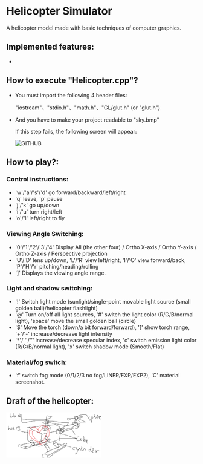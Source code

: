 # Helicopter Simulator
 A helicopter model made with basic techniques of computer graphics.

## Implemented features:

* 

## How to execute "Helicopter.cpp"?

* You must import the following 4 header files:

  "iostream"、"stdio.h"、"math.h"、"GL/glut.h" (or "glut.h")

* And you have to make your project readable to "sky.bmp" 

  If this step fails, the following screen will appear: 
  
  ![GITHUB]( https://github.com/SUNGOD3/Helicopter-Simulator/blob/main/README_IMG/Read%20Failed.png )

## How to play?:

### Control instructions: 
* 'w'/'a'/'s'/'d' go forward/backward/left/right 
* 'q' leave, 'p' pause 
* 'j'/'k' go up/down
* 'i'/'u' turn right/left
* 'o'/'l' left/right to fly
### Viewing Angle Switching: 
* '0'/'1'/'2'/'3'/'4' Display All (the other four) / Ortho X-axis / Ortho Y-axis / Ortho Z-axis / Perspective projection
* 'U'/'D' lens up/down, 'L'/'R' view left/right, 'I'/'O' view forward/back, 'P'/'H'/'r' pitching/heading/rolling
* ']' Displays the viewing angle range.
### Light and shadow switching: 
* '!' Switch light mode (sunlight/single-point movable light source (small golden ball)/helicopter flashlight)
* '@' Turn on/off all light sources, '#' switch the light color (R/G/B/normal light), 'space' move the small golden ball (circle)
* '$' Move the torch (down/a bit forward/forward), '[' show torch range, '+'/'-' increase/decrease light intensity
* '*'/'‘'/'’' increase/decrease specular index, 'c' switch emission light color (R/G/B/normal light), 'x' switch shadow mode (Smooth/Flat)
### Material/fog switch: 
* 'f' switch fog mode (0/1/2/3 no fog/LINER/EXP/EXP2), 'C' material screenshot.

## Draft of the helicopter:

<img src="README_IMG/draft.png" width="50%"/>

